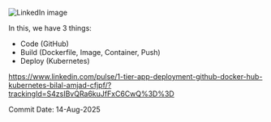 

![LinkedIn image](https://media.licdn.com/dms/image/v2/D4D12AQH9pG7Hmil7ag/article-cover_image-shrink_720_1280/B4DZa4XZjwHAAI-/0/1746849865552?e=1760572800&v=beta&t=dMooqD9jcd5oGgn41vZCLMSSCfJm84guEUAktY93z6c)


In this, we have 3 things:
- Code (GitHub)
- Build (Dockerfile, Image, Container, Push)
- Deploy (Kubernetes)


https://www.linkedin.com/pulse/1-tier-app-deployment-github-docker-hub-kubernetes-bilal-amjad-cfjpf/?trackingId=S4zsIBvQRa6kuJfFxC6CwQ%3D%3D


Commit Date: 14-Aug-2025
